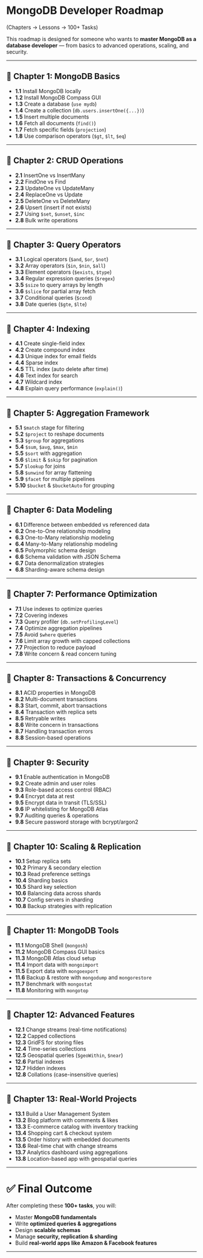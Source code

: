 # MongoDB Developer Roadmap  
(Chapters → Lessons → 100+ Tasks)

This roadmap is designed for someone who wants to **master MongoDB as a database developer** — from basics to advanced operations, scaling, and security.  

---

## 📖 Chapter 1: MongoDB Basics
- **1.1** Install MongoDB locally  
- **1.2** Install MongoDB Compass GUI  
- **1.3** Create a database (`use mydb`)  
- **1.4** Create a collection (`db.users.insertOne({...})`)  
- **1.5** Insert multiple documents  
- **1.6** Fetch all documents (`find()`)  
- **1.7** Fetch specific fields (`projection`)  
- **1.8** Use comparison operators (`$gt`, `$lt`, `$eq`)  

---

## 📖 Chapter 2: CRUD Operations
- **2.1** InsertOne vs InsertMany  
- **2.2** FindOne vs Find  
- **2.3** UpdateOne vs UpdateMany  
- **2.4** ReplaceOne vs Update  
- **2.5** DeleteOne vs DeleteMany  
- **2.6** Upsert (insert if not exists)  
- **2.7** Using `$set`, `$unset`, `$inc`  
- **2.8** Bulk write operations  

---

## 📖 Chapter 3: Query Operators
- **3.1** Logical operators (`$and`, `$or`, `$not`)  
- **3.2** Array operators (`$in`, `$nin`, `$all`)  
- **3.3** Element operators (`$exists`, `$type`)  
- **3.4** Regular expression queries (`$regex`)  
- **3.5** `$size` to query arrays by length  
- **3.6** `$slice` for partial array fetch  
- **3.7** Conditional queries (`$cond`)  
- **3.8** Date queries (`$gte`, `$lte`)  

---

## 📖 Chapter 4: Indexing
- **4.1** Create single-field index  
- **4.2** Create compound index  
- **4.3** Unique index for email fields  
- **4.4** Sparse index  
- **4.5** TTL index (auto delete after time)  
- **4.6** Text index for search  
- **4.7** Wildcard index  
- **4.8** Explain query performance (`explain()`)  

---

## 📖 Chapter 5: Aggregation Framework
- **5.1** `$match` stage for filtering  
- **5.2** `$project` to reshape documents  
- **5.3** `$group` for aggregations  
- **5.4** `$sum`, `$avg`, `$max`, `$min`  
- **5.5** `$sort` with aggregation  
- **5.6** `$limit` & `$skip` for pagination  
- **5.7** `$lookup` for joins  
- **5.8** `$unwind` for array flattening  
- **5.9** `$facet` for multiple pipelines  
- **5.10** `$bucket` & `$bucketAuto` for grouping  

---

## 📖 Chapter 6: Data Modeling
- **6.1** Difference between embedded vs referenced data  
- **6.2** One-to-One relationship modeling  
- **6.3** One-to-Many relationship modeling  
- **6.4** Many-to-Many relationship modeling  
- **6.5** Polymorphic schema design  
- **6.6** Schema validation with JSON Schema  
- **6.7** Data denormalization strategies  
- **6.8** Sharding-aware schema design  

---

## 📖 Chapter 7: Performance Optimization
- **7.1** Use indexes to optimize queries  
- **7.2** Covering indexes  
- **7.3** Query profiler (`db.setProfilingLevel`)  
- **7.4** Optimize aggregation pipelines  
- **7.5** Avoid `$where` queries  
- **7.6** Limit array growth with capped collections  
- **7.7** Projection to reduce payload  
- **7.8** Write concern & read concern tuning  

---

## 📖 Chapter 8: Transactions & Concurrency
- **8.1** ACID properties in MongoDB  
- **8.2** Multi-document transactions  
- **8.3** Start, commit, abort transactions  
- **8.4** Transaction with replica sets  
- **8.5** Retryable writes  
- **8.6** Write concern in transactions  
- **8.7** Handling transaction errors  
- **8.8** Session-based operations  

---

## 📖 Chapter 9: Security
- **9.1** Enable authentication in MongoDB  
- **9.2** Create admin and user roles  
- **9.3** Role-based access control (RBAC)  
- **9.4** Encrypt data at rest  
- **9.5** Encrypt data in transit (TLS/SSL)  
- **9.6** IP whitelisting for MongoDB Atlas  
- **9.7** Auditing queries & operations  
- **9.8** Secure password storage with bcrypt/argon2  

---

## 📖 Chapter 10: Scaling & Replication
- **10.1** Setup replica sets  
- **10.2** Primary & secondary election  
- **10.3** Read preference settings  
- **10.4** Sharding basics  
- **10.5** Shard key selection  
- **10.6** Balancing data across shards  
- **10.7** Config servers in sharding  
- **10.8** Backup strategies with replication  

---

## 📖 Chapter 11: MongoDB Tools
- **11.1** MongoDB Shell (`mongosh`)  
- **11.2** MongoDB Compass GUI basics  
- **11.3** MongoDB Atlas cloud setup  
- **11.4** Import data with `mongoimport`  
- **11.5** Export data with `mongoexport`  
- **11.6** Backup & restore with `mongodump` and `mongorestore`  
- **11.7** Benchmark with `mongostat`  
- **11.8** Monitoring with `mongotop`  

---

## 📖 Chapter 12: Advanced Features
- **12.1** Change streams (real-time notifications)  
- **12.2** Capped collections  
- **12.3** GridFS for storing files  
- **12.4** Time-series collections  
- **12.5** Geospatial queries (`$geoWithin`, `$near`)  
- **12.6** Partial indexes  
- **12.7** Hidden indexes  
- **12.8** Collations (case-insensitive queries)  

---

## 📖 Chapter 13: Real-World Projects
- **13.1** Build a User Management System  
- **13.2** Blog platform with comments & likes  
- **13.3** E-commerce catalog with inventory tracking  
- **13.4** Shopping cart & checkout system  
- **13.5** Order history with embedded documents  
- **13.6** Real-time chat with change streams  
- **13.7** Analytics dashboard using aggregations  
- **13.8** Location-based app with geospatial queries  

---

# ✅ Final Outcome
After completing these **100+ tasks**, you will:  
- Master **MongoDB fundamentals**  
- Write **optimized queries & aggregations**  
- Design **scalable schemas**  
- Manage **security, replication & sharding**  
- Build **real-world apps like Amazon & Facebook features**  

---